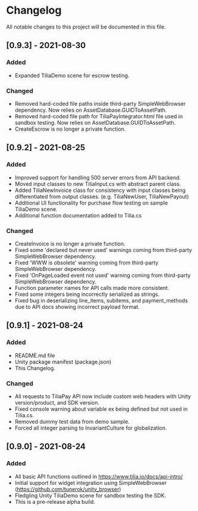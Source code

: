 # Changelog
All notable changes to this project will be documented in this file.

## [0.9.3] - 2021-08-30
### Added
 - Expanded TiliaDemo scene for escrow testing.

### Changed
 - Removed hard-coded file paths inside third-party SimpleWebBrowser dependency. Now relies on AssetDatabase.GUIDToAssetPath.
 - Removed hard-coded file path for TiliaPayIntegrator.html file used in sandbox testing. Now relies on AssetDatabase.GUIDToAssetPath.
 - CreateEscrow is no longer a private function.

## [0.9.2] - 2021-08-25
### Added
 - Improved support for handling 500 server errors from API backend.
 - Moved input classes to new TiliaInput.cs with abstract parent class.
 - Added TiliaNewInvoice class for consistency with input classes being differentiated from output classes. (e.g. TiliaNewUser, TiliaNewPayout)
 - Additional UI functionality for purchase flow testing on sample TiliaDemo scene.
 - Additional function documentation added to Tilia.cs

### Changed
 - CreateInvoice is no longer a private function.
 - Fixed some 'declared but never used' warnings coming from third-party SimpleWebBrowser dependency.
 - Fixed 'WWW is obsolete' warning coming from third-party SimpleWebBrowser dependency.
 - Fixed 'OnPageLoaded event not used' warning coming from third-party SimpleWebBrowser dependency.
 - Function parameter names for API calls made more consistent.
 - Fixed some integers being incorrectly serialized as strings.
 - Fixed bug in deserializing line_items, subitems, and payment_methods due to API docs showing incorrect payload format.

## [0.9.1] - 2021-08-24
### Added
- README.md file
- Unity package manifest (package.json)
- This Changelog.

### Changed
 - All requests to TiliaPay API now include custom web headers with Unity version/product, and SDK version.
 - Fixed console warning about variable ex being defined but not used in Tilia.cs.
 - Removed dummy test data from demo sample.
 - Forced all integer parsing to InvariantCulture for globalization.

## [0.9.0] - 2021-08-24
### Added
 - All basic API functions outlined in https://www.tilia.io/docs/api-intro/
 - Initial support for widget integration using SimpleWebBrowser (https://github.com/tunerok/unity_browser)
 - Fledgling Unity TiliaDemo scene for sandbox testing the SDK.
 - This is a pre-release alpha build.

